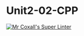 # Unit2-02-CPP
[![Mr Coxall's Super Linter](https://github.com/ICS3U-C-Programming-Amara-T/Unit2-02-CPP/workflows/Mr%20Coxall's%20Super%20Linter/badge.svg)](https://github.com/ICS3U-C-Programming-Amara-T/Unit2-02-CPP/actions/)
